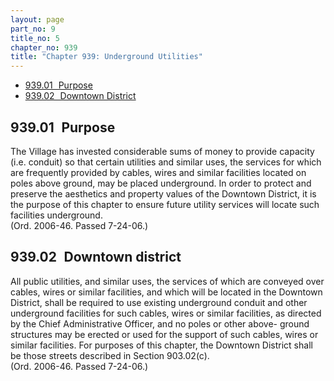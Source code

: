 ```yaml
---
layout: page
part_no: 9
title_no: 5
chapter_no: 939
title: "Chapter 939: Underground Utilities"
---
```


* [939.01   Purpose](#93901-purpose)
* [939.02   Downtown District](#93902-downtown-district)

## 939.01   Purpose

The Village has invested considerable sums of money to provide capacity
(i.e. conduit) so that certain utilities and similar uses, the services for
which are frequently provided by cables, wires and similar facilities located
on poles above ground, may be placed underground. In order to protect and
preserve the aesthetics and property values of the Downtown District, it is the
purpose of this chapter to ensure future utility services will locate such
facilities underground.  
(Ord. 2006-46. Passed 7-24-06.)

## 939.02   Downtown district

All public utilities, and similar uses, the services of which are conveyed
over cables, wires or similar facilities, and which will be located in the
Downtown District, shall be required to use existing underground conduit and
other underground facilities for such cables, wires or similar facilities, as
directed by the Chief Administrative Officer, and no poles or other above-
ground structures may be erected or used for the support of such cables, wires
or similar facilities. For purposes of this chapter, the Downtown District
shall be those streets described in Section 903.02(c).  
(Ord. 2006-46. Passed 7-24-06.)
